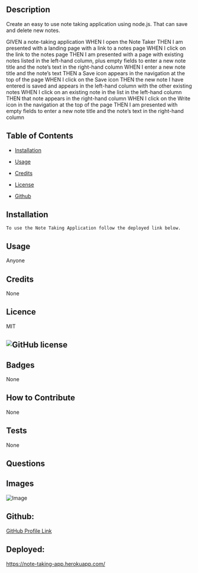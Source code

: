   ## Description 
  Create an easy to use note taking application using node.js.  That can save and delete new notes.

   GIVEN a note-taking application
   WHEN I open the Note Taker
   THEN I am presented with a landing page with a link to a notes page
   WHEN I click on the link to the notes page
   THEN I am presented with a page with existing notes listed in the left-hand column, plus empty fields to enter a new note title and the note’s text in      the right-hand column
   WHEN I enter a new note title and the note’s text
   THEN a Save icon appears in the navigation at the top of the page
   WHEN I click on the Save icon
   THEN the new note I have entered is saved and appears in the left-hand column with the other existing notes
   WHEN I click on an existing note in the list in the left-hand column
   THEN that note appears in the right-hand column
   WHEN I click on the Write icon in the navigation at the top of the page
   THEN I am presented with empty fields to enter a new note title and the note’s text in the right-hand column

  ## Table of Contents

  * [Installation](#installation)

  * [Usage](#usage)

  * [Credits](#credits)

  * [License](#license)

  * [Github](#Github)

  
  ## Installation
    To use the Note Taking Application follow the deployed link below.

  ## Usage
  Anyone

  ## Credits
  None

  ## Licence
  MIT

  ![GitHub license](https://img.shields.io/badge/license-MIT-green.svg)
  ---

  ## Badges
  None

  ## How to Contribute
  None

  ## Tests
  None

  ## Questions
  
  ## Images
   ![Image](../Note-Taking-App/Note-Taking-App-Image.png/)

  ## Github:
  [GitHub Profile Link](https://github.com/SeanMcNallie/)

  ## Deployed:
  https://note-taking-app.herokuapp.com/


